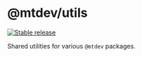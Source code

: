 # @mtdev/utils

[![Stable release](https://img.shields.io/npm/v/@mtdev/utils.svg)](https://npm.im/@mtdev/utils)

Shared utilities for various `@mtdev` packages.
